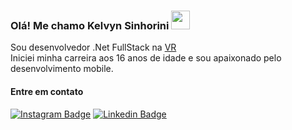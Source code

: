 ### Olá! Me chamo Kelvyn Sinhorini <img src="https://media.giphy.com/media/hvRJCLFzcasrR4ia7z/giphy.gif" width="30" >

Sou desenvolvedor .Net FullStack na [VR](https://www.vr.com.br/)<br/>
Iniciei minha carreira aos 16 anos de idade e sou apaixonado pelo desenvolvimento mobile.

#### Entre em contato

[![Instagram Badge](https://img.shields.io/badge/-instagram-red?style=for-the-badge&logo=instagram&logoColor=white&link=https://www.instagram.com/kelvyn_sinhorini/)](https://www.instagram.com/kelvyn_sinhorini/)
[![Linkedin Badge](https://img.shields.io/badge/-Linkedin-blue?style=for-the-badge&logo=Linkedin&logoColor=white&link=http://www.linkedin.com/in/kelvynsinhorini/)](https://www.linkedin.com/in/kelvynsinhorini/)
